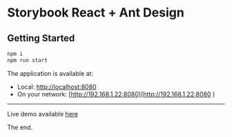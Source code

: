 # Storybook React + Ant Design

## Getting Started

```sh
npm i
npm run start
```

The application is available at:
- Local:            [http://localhost:8080](http://localhost:8080)       
- On your network:  [http://192.168.1.22:8080](http://192.168.1.22:8080 )

---

Live demo available [here](https://storybook-react.herokuapp.com/)

The end.
